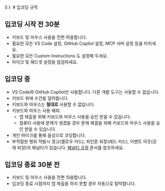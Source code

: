 Sㅏ # 입코딩 규칙

## 입코딩 시작 전 30분

- 키보드 및 마우스 사용을 전면 허용합니다.
- 필요한 모든 VS Code 설정, GitHub Copilot 설정, MCP 서버 설정 등을 마치세요.
- 필요한 모든 Custom Instructions 도 설정해 두세요.
- 마이크 및 헤드셋 설정을 점검하세요.

## 입코딩 중

- VS Code와 GitHub Copilot만 사용합니다. 다른 개발 도구는 사용할 수 없습니다.
- 키보드 위에 수건을 덮어둡니다.
- 키보드와 마우스는 **절대로** 사용할 수 없습니다.
- 키보드와 마우스 사용 예외:
  - 앱 제출을 위해 키보드와 마우스 사용을 승인 받을 수 있습니다.
  - 컴퓨터 사용에 문제가 생겼을 경우 문제 해결을 위해 키보드와 마우스 사용을 승인 받을 수 있습니다.
- 개인 마이크를 통해 음성으로 코딩합니다.
- 부적절한 행위 적발시 경고(옐로우 카드), 죄인존 퇴장(레드 카드), 이벤트 아웃(강제 퇴장)의 페널티가 있습니다. [페널티 규정](./policy-penalties.md) 문서를 참조하세요.

## 입코딩 종료 30분 전

- 키보드 및 마우스 사용을 전면 허용합니다.
- 입코딩 종료 시점까지 앱 제출을 하지 못할 경우 자동으로 탈락합니다.

